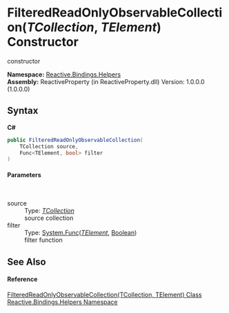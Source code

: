 # FilteredReadOnlyObservableCollection(*TCollection*, *TElement*) Constructor 
 

constructor

**Namespace:**&nbsp;<a href="9bba139e-262b-7b33-c6e0-d6f602566841">Reactive.Bindings.Helpers</a><br />**Assembly:**&nbsp;ReactiveProperty (in ReactiveProperty.dll) Version: 1.0.0.0 (1.0.0.0)

## Syntax

**C#**<br />
``` C#
public FilteredReadOnlyObservableCollection(
	TCollection source,
	Func<TElement, bool> filter
)
```


#### Parameters
&nbsp;<dl><dt>source</dt><dd>Type: <a href="467b1d6c-b028-38cf-dae2-b6c429f822ea">*TCollection*</a><br />source collection</dd><dt>filter</dt><dd>Type: <a href="http://msdn2.microsoft.com/en-us/library/bb549151" target="_blank">System.Func</a>(<a href="467b1d6c-b028-38cf-dae2-b6c429f822ea">*TElement*</a>, <a href="http://msdn2.microsoft.com/en-us/library/a28wyd50" target="_blank">Boolean</a>)<br />filter function</dd></dl>

## See Also


#### Reference
<a href="467b1d6c-b028-38cf-dae2-b6c429f822ea">FilteredReadOnlyObservableCollection(TCollection, TElement) Class</a><br /><a href="9bba139e-262b-7b33-c6e0-d6f602566841">Reactive.Bindings.Helpers Namespace</a><br />